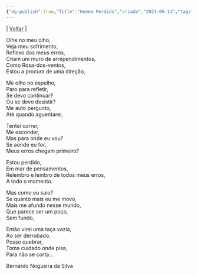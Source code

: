 ```yaml
---
{"dg-publish":true,"Title":"Homem Perdido","criada":"2024-06-14","tags":["pessoal/poesias"],"permalink":"/1-minha-vida/homem-perdido/","dgPassFrontmatter":true}
---
```


| [Voltar](index) |

Olhe no meu olho,  
Veja meu sofrimento,  
Reflexo dos meus erros,  
Criam um muro de arrependimentos,  
Como Rosa-dos-ventos,  
Estou a procura de uma direção,  
  
Me olho no espelho,  
Paro para refletir,  
Se devo continuar?  
Ou se devo desistir?  
Me auto pergunto,  
Até quando aguentarei,  
  
Tentei correr,  
Me esconder,  
Mas para onde eu vou?  
Se aonde eu for,  
Meus erros chegam primeiro?  
  
Estou perdido,  
Em mar de pensamentos,  
Relembro e lembro de todos meus erros,  
A todo o momento.  
  
Mas como eu saio?  
Se quanto mais eu me movo,  
Mais me afundo nesse mundo,  
Que parece ser um poço,  
Sem fundo,  
  
Então virei uma taça vazia,  
Ao ser derrubado,  
Posso quebrar,  
Toma cuidado onde pisa,  
Para não se corta…  
  
Bernardo Nogueira da Silva